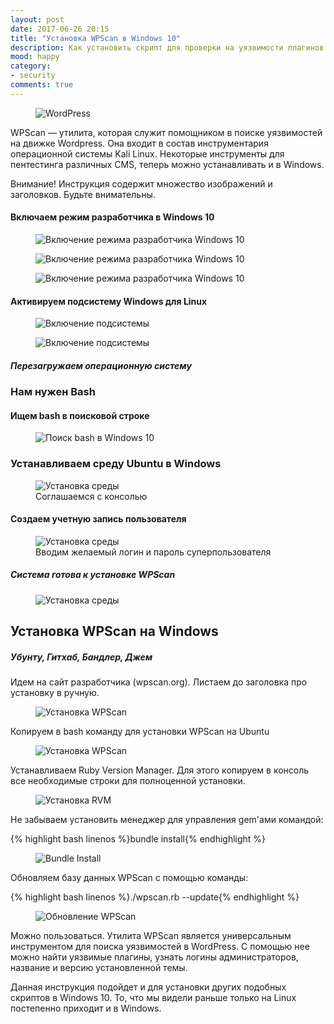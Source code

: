 ```yaml
---
layout: post
date: 2017-06-26 20:15
title: "Установка WPScan в Windows 10"
description: Как установить скрипт для проверки на уязвимости плагинов и расширений в CMS WordPress (WPScan) на Windows 10? Пошаговая инструкция. 
mood: happy
category:
- security
comments: true
---
```


<figure>
    <img src="http://dubkov.xyz/assets/img/wordpress.jpg" alt="WordPress" />
</figure>

WPScan — утилита, которая служит помощником в поиске уязвимостей на движке Wordpress. Она входит в состав инструментария операционной системы Kali Linux. Некоторые инструменты для пентестинга
различных CMS, теперь можно устанавливать и в Windows.

<!--more-->

Внимание! Инструкция содержит множество изображений и заголовков. Будьте внимательны.

#### Включаем режим разработчика в Windows 10

<figure>
    <img src="http://dubkov.xyz/assets/img/install-wpscan-1.png" alt="Включение режима разработчика Windows 10" />
</figure>

<figure>
    <img src="http://dubkov.xyz/assets/img/install-wpscan-2.png" alt="Включение режима разработчика Windows 10" />
</figure>

<figure>
    <img src="http://dubkov.xyz/assets/img/install-wpscan-3.png" alt="Включение режима разработчика Windows 10" />
</figure>

#### Активируем подсистему Windows для Linux

<figure>
    <img src="http://dubkov.xyz/assets/img/install-wpscan-4.png" alt="Включение подсистемы" />
</figure>

<figure>
    <img src="http://dubkov.xyz/assets/img/install-wpscan-5.png" alt="Включение подсистемы" />
</figure>

##### Перезагружаем операционную систему

### Нам нужен Bash

#### Ищем bash в поисковой строке

<figure>
    <img src="http://dubkov.xyz/assets/img/install-wpscan-6.png" alt="Поиск bash в Windows 10" />
</figure>

### Устанавливаем среду Ubuntu в Windows

<figure>
    <img src="http://dubkov.xyz/assets/img/install-wpscan-7.png" alt="Установка среды" />
    <figcaption>Соглашаемся с консолью</figcaption>
</figure>

#### Создаем учетную запись пользователя

<figure>
    <img src="http://dubkov.xyz/assets/img/install-wpscan-8.png" alt="Установка среды" />
    <figcaption>Вводим желаемый логин и пароль суперпользователя</figcaption>
</figure>


##### Система готова к установке WPScan

<figure>
    <img src="http://dubkov.xyz/assets/img/install-wpscan-9.png" alt="Установка среды" />
</figure>


## Установка WPScan на Windows
##### Убунту, Гитхаб, Бандлер, Джем

Идем на сайт разработчика (wpscan.org). Листаем до заголовка про установку в ручную.

<figure>
    <img src="http://dubkov.xyz/assets/img/install-wpscan-10.png" alt="Установка WPScan" />
</figure>


Копируем в bash команду для установки WPScan на Ubuntu

<figure>
    <img src="http://dubkov.xyz/assets/img/install-wpscan-11.png" alt="Установка WPScan" />
</figure>

Устанавливаем Ruby Version Manager. Для этого копируем в консоль все необходимые строки для полноценной установки. 

<figure>
    <img src="http://dubkov.xyz/assets/img/install-wpscan-12.png" alt="Установка RVM" />
</figure>

Не забываем установить менеджер для управления gem'ами командой:

{% highlight bash linenos %}bundle install{% endhighlight %}

<figure>
    <img src="http://dubkov.xyz/assets/img/install-wpscan-13.png" alt="Bundle Install" />
</figure>

Обновляем базу данных WPScan с помощью команды:

{% highlight bash linenos %}./wpscan.rb --update{% endhighlight %}

<figure>
    <img src="http://dubkov.xyz/assets/img/install-wpscan-13.png" alt="Обновление WPScan" />
</figure>

Можно пользоваться. Утилита WPScan является универсальным инструментом для поиска уязвимостей в WordPress. С помощью нее можно найти уязвимые плагины, узнать логины администраторов, название и версию установленной темы.

Данная инструкция подойдет и для установки других подобных скриптов в Windows 10. То, что мы видели раньше только на Linux постепенно приходит и в Windows.